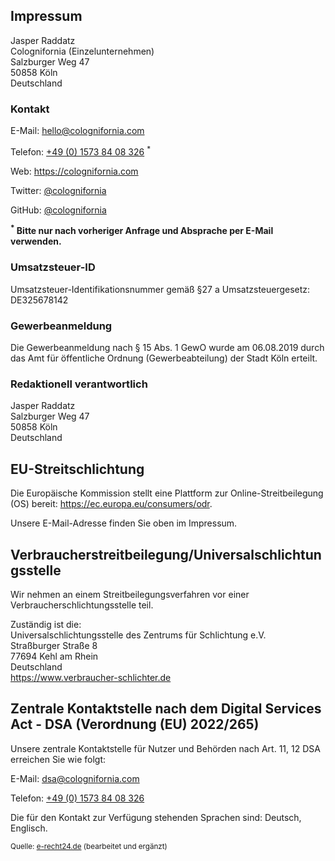 ## Impressum

Jasper Raddatz<br>
Colognifornia (Einzelunternehmen)<br>
Salzburger Weg 47<br>
50858 Köln<br>
Deutschland

### Kontakt

<i class="icon fas fa-envelope"></i> E-Mail: hello@colognifornia.com

<i class="icon fas fa-phone"></i> Telefon: [+49 (0) 1573 84 08 326](tel:+4915738408326) <sup>*</sup>

<i class="fas fa-desktop"></i> Web: https://colognifornia.com

<i class="icon fab fa-twitter"></i> Twitter: [@colognifornia](https://twitter.com/colognifornia)

<i class="icon fab fa-github"></i> GitHub: [@colognifornia](https://github.com/colognifornia)

<strong><sup>*</sup> Bitte nur nach vorheriger Anfrage und Absprache per E-Mail verwenden.</strong>

### Umsatzsteuer-ID

Umsatzsteuer-Identifikationsnummer gemäß §27 a Umsatzsteuergesetz:<br>
DE325678142

### Gewerbeanmeldung

Die Gewerbeanmeldung nach § 15 Abs. 1 GewO wurde am 06.08.2019 durch das Amt für öffentliche Ordnung (Gewerbeabteilung) der Stadt Köln erteilt.

### Redaktionell verantwortlich

Jasper Raddatz<br>
Salzburger Weg 47<br>
50858 Köln<br>
Deutschland

## EU-Streitschlichtung

Die Europäische Kommission stellt eine Plattform zur Online-Streitbeilegung (OS) bereit:
https://ec.europa.eu/consumers/odr.

Unsere E-Mail-Adresse finden Sie oben im Impressum.

## Verbraucherstreitbeilegung/Universalschlichtungsstelle

Wir nehmen an einem Streitbeilegungsverfahren vor einer Verbraucherschlichtungsstelle teil.

Zuständig ist die:<br>
Universalschlichtungsstelle des Zentrums für Schlichtung e.V.<br>
Straßburger Straße 8<br>
77694 Kehl am Rhein<br>
Deutschland<br>
https://www.verbraucher-schlichter.de

## Zentrale Kontaktstelle nach dem Digital Services Act - DSA (Verordnung (EU) 2022/265)

Unsere zentrale Kontaktstelle für Nutzer und Behörden nach Art. 11, 12 DSA erreichen Sie wie folgt:

<i class="icon fas fa-envelope"></i> E-Mail: dsa@colognifornia.com

<i class="icon fas fa-phone"></i> Telefon: [+49 (0) 1573 84 08 326](tel:+4915738408326)

Die für den Kontakt zur Verfügung stehenden Sprachen sind: Deutsch, Englisch.


<small>Quelle: [e-recht24.de](https://e-recht24.de) (bearbeitet und ergänzt)</small>